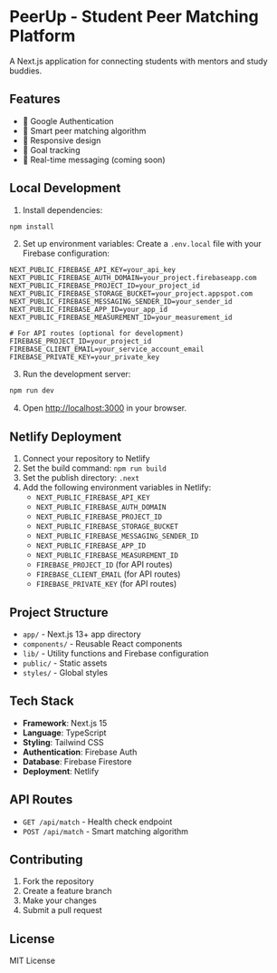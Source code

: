 # PeerUp - Student Peer Matching Platform

A Next.js application for connecting students with mentors and study buddies.

## Features

- 🔐 Google Authentication
- 👥 Smart peer matching algorithm
- 📱 Responsive design
- 🎯 Goal tracking
- 💬 Real-time messaging (coming soon)

## Local Development

1. Install dependencies:
```bash
npm install
```

2. Set up environment variables:
Create a `.env.local` file with your Firebase configuration:
```
NEXT_PUBLIC_FIREBASE_API_KEY=your_api_key
NEXT_PUBLIC_FIREBASE_AUTH_DOMAIN=your_project.firebaseapp.com
NEXT_PUBLIC_FIREBASE_PROJECT_ID=your_project_id
NEXT_PUBLIC_FIREBASE_STORAGE_BUCKET=your_project.appspot.com
NEXT_PUBLIC_FIREBASE_MESSAGING_SENDER_ID=your_sender_id
NEXT_PUBLIC_FIREBASE_APP_ID=your_app_id
NEXT_PUBLIC_FIREBASE_MEASUREMENT_ID=your_measurement_id

# For API routes (optional for development)
FIREBASE_PROJECT_ID=your_project_id
FIREBASE_CLIENT_EMAIL=your_service_account_email
FIREBASE_PRIVATE_KEY=your_private_key
```

3. Run the development server:
```bash
npm run dev
```

4. Open [http://localhost:3000](http://localhost:3000) in your browser.

## Netlify Deployment

1. Connect your repository to Netlify
2. Set the build command: `npm run build`
3. Set the publish directory: `.next`
4. Add the following environment variables in Netlify:
   - `NEXT_PUBLIC_FIREBASE_API_KEY`
   - `NEXT_PUBLIC_FIREBASE_AUTH_DOMAIN`
   - `NEXT_PUBLIC_FIREBASE_PROJECT_ID`
   - `NEXT_PUBLIC_FIREBASE_STORAGE_BUCKET`
   - `NEXT_PUBLIC_FIREBASE_MESSAGING_SENDER_ID`
   - `NEXT_PUBLIC_FIREBASE_APP_ID`
   - `NEXT_PUBLIC_FIREBASE_MEASUREMENT_ID`
   - `FIREBASE_PROJECT_ID` (for API routes)
   - `FIREBASE_CLIENT_EMAIL` (for API routes)
   - `FIREBASE_PRIVATE_KEY` (for API routes)

## Project Structure

- `app/` - Next.js 13+ app directory
- `components/` - Reusable React components
- `lib/` - Utility functions and Firebase configuration
- `public/` - Static assets
- `styles/` - Global styles

## Tech Stack

- **Framework**: Next.js 15
- **Language**: TypeScript
- **Styling**: Tailwind CSS
- **Authentication**: Firebase Auth
- **Database**: Firebase Firestore
- **Deployment**: Netlify

## API Routes

- `GET /api/match` - Health check endpoint
- `POST /api/match` - Smart matching algorithm

## Contributing

1. Fork the repository
2. Create a feature branch
3. Make your changes
4. Submit a pull request

## License

MIT License 